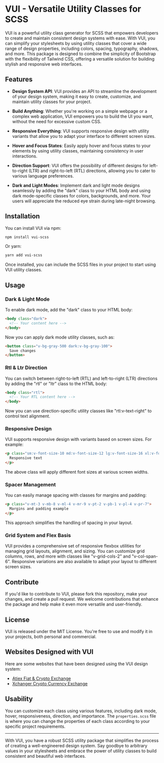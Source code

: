 # VUI - Versatile Utility Classes for SCSS

VUI is a powerful utility class generator for SCSS that empowers developers to create and maintain consistent design systems with ease. With VUI, you can simplify your stylesheets by using utility classes that cover a wide range of design properties, including colors, spacing, typography, shadows, and more. This package is designed to combine the simplicity of Bootstrap with the flexibility of Tailwind CSS, offering a versatile solution for building stylish and responsive web interfaces.

## Features

- **Design System API**: VUI provides an API to streamline the development of your design system, making it easy to create, customize, and maintain utility classes for your project.

- **Build Anything**: Whether you're working on a simple webpage or a complex web application, VUI empowers you to build the UI you want, without the need for excessive custom CSS.

- **Responsive Everything**: VUI supports responsive design with utility variants that allow you to adapt your interface to different screen sizes.

- **Hover and Focus States**: Easily apply hover and focus states to your elements by using utility classes, maintaining consistency in user interactions.

- **Direction Support**: VUI offers the possibility of different designs for left-to-right (LTR) and right-to-left (RTL) directions, allowing you to cater to various language preferences.

- **Dark and Light Modes**: Implement dark and light mode designs seamlessly by adding the "dark" class to your HTML body and using dark mode-specific classes for colors, backgrounds, and more. Your users will appreciate the reduced eye strain during late-night browsing.

## Installation

You can install VUI via npm:

```bash
npm install vui-scss
```

Or yarn:

```bash
yarn add vui-scss
```

Once installed, you can include the SCSS files in your project to start using VUI utility classes.

## Usage

### Dark & Light Mode

To enable dark mode, add the "dark" class to your HTML body:

```html
<body class="dark">
  <!-- Your content here -->
</body>
```

Now you can apply dark mode utility classes, such as:

```html
<button class="v-bg-gray-500 dark:v-bg-gray-100">
  Save changes
</button>
```

### Rtl & Ltr Direction

You can switch between right-to-left (RTL) and left-to-right (LTR) directions by adding the "rtl" or "ltr" class to the HTML body:

```html
<body class="rtl">
  <!-- Your RTL content here -->
</body>
```

Now you can use direction-specific utility classes like "rtl:v-text-right" to control text alignment.

### Responsive Design

VUI supports responsive design with variants based on screen sizes. For example:

```html
<p class="sm:v-font-size-10 md:v-font-size-12 lg:v-font-size-16 xl:v-font-size-18 xxl:v-font-size-22">
  Responsive text
</p>
```

The above class will apply different font sizes at various screen widths.

### Spacer Management

You can easily manage spacing with classes for margins and padding:

```html
<p class="v-mt-3 v-mb-8 v-ml-4 v-mr-9 v-pt-2 v-pb-1 v-pl-4 v-pr-7">
  Margins and padding example
</p>
```

This approach simplifies the handling of spacing in your layout.

### Grid System and Flex Basis

VUI provides a comprehensive set of responsive flexbox utilities for managing grid layouts, alignment, and sizing. You can customize grid columns, rows, and more with classes like "v-grid-cols-2" and "v-col-span-6". Responsive variations are also available to adapt your layout to different screen sizes.

## Contribute

If you'd like to contribute to VUI, please fork this repository, make your changes, and create a pull request. We welcome contributions that enhance the package and help make it even more versatile and user-friendly.

## License

VUI is released under the MIT License. You're free to use and modify it in your projects, both personal and commercial.

## Websites Designed with VUI

Here are some websites that have been designed using the VUI design system:

- [Atiex Fiat & Crypto Exchange](https://atiex.uk)
- [Xchanger Crypto Currency Exchange](https://xchanger.uk)

## Usability

You can customize each class using various features, including dark mode, hover, responsiveness, direction, and importance. The `properties.scss` file is where you can change the properties of each class according to your specific project requirements.

---

With VUI, you have a robust SCSS utility package that simplifies the process of creating a well-engineered design system. Say goodbye to arbitrary values in your stylesheets and embrace the power of utility classes to build consistent and beautiful web interfaces.
